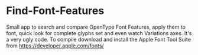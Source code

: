 # Find-Font-Features
Small app to search and compare OpenType Font Features, apply them to font, quick look for complete glyphs set and even watch Variations axes.
It's a very ugly code. 
To compile download and install the Apple Font Tool Suite from https://developer.apple.com/fonts/
